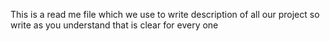 This is a read me file which we use to write description of all our project so write as you understand that is clear for every one 
